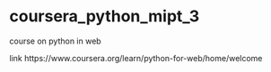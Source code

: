 # coursera_python_mipt_3
course on python in web 
<p>link https://www.coursera.org/learn/python-for-web/home/welcome
